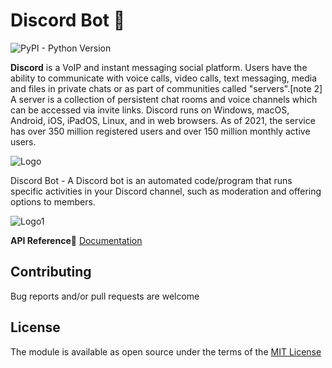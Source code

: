 # Discord Bot :purple_heart:

![PyPI - Python Version](https://img.shields.io/pypi/pyversions/Django?style=flat-square)

**Discord**  is a VoIP and instant messaging social platform. Users have the ability to communicate with voice calls, video calls, text messaging, media and files in private chats or as part of communities called "servers".[note 2] A server is a collection of persistent chat rooms and voice channels which can be accessed via invite links. Discord runs on Windows, macOS, Android, iOS, iPadOS, Linux, and in web browsers. As of 2021, the service has over 350 million registered users and over 150 million monthly active users.

![Logo](https://1000logos.net/wp-content/uploads/2021/06/Discord-logo.png)

Discord Bot  - A Discord bot is an automated code/program that runs specific activities in your Discord channel, such as moderation and offering options to members.

![Logo1](https://i.redd.it/tried-to-make-the-discord-clyde-logo-more-similar-to-the-v0-g2bha52fh9v91.png?s=857a15558e51808ae5676c9c4b50706142f12ce9)

**API Reference:blue_book:** [Documentation](https://discordpy.readthedocs.io/en/stable/api.html#api-reference)


## Contributing

Bug reports and/or pull requests are welcome


## License

The module is available as open source under the terms of the [MIT License](https://github.com/nikfromua/FP-Bot/blob/main/LICENSE)

